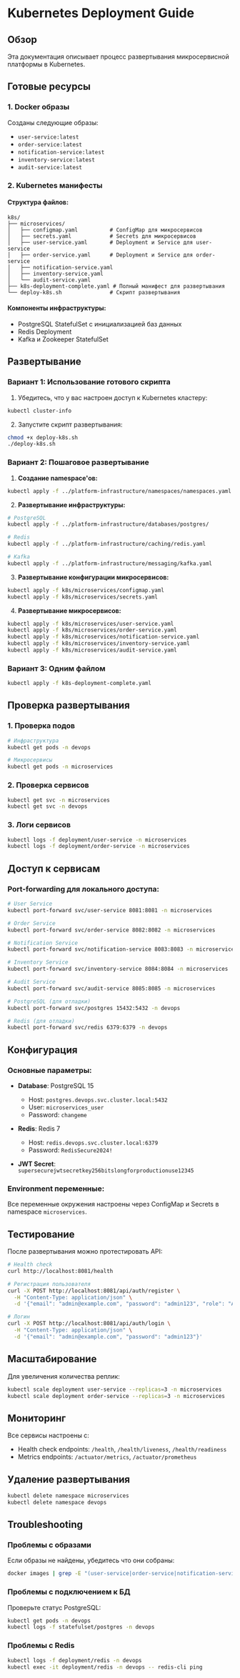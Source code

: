 # Kubernetes Deployment Guide

## Обзор

Эта документация описывает процесс развертывания микросервисной платформы в Kubernetes.

## Готовые ресурсы

### 1. Docker образы
Созданы следующие образы:
- `user-service:latest`
- `order-service:latest` 
- `notification-service:latest`
- `inventory-service:latest`
- `audit-service:latest`

### 2. Kubernetes манифесты

#### Структура файлов:
```
k8s/
├── microservices/
│   ├── configmap.yaml          # ConfigMap для микросервисов
│   ├── secrets.yaml            # Secrets для микросервисов
│   ├── user-service.yaml       # Deployment и Service для user-service
│   ├── order-service.yaml      # Deployment и Service для order-service
│   ├── notification-service.yaml
│   ├── inventory-service.yaml
│   └── audit-service.yaml
├── k8s-deployment-complete.yaml # Полный манифест для развертывания
└── deploy-k8s.sh               # Скрипт развертывания
```

#### Компоненты инфраструктуры:
- PostgreSQL StatefulSet с инициализацией баз данных
- Redis Deployment
- Kafka и Zookeeper StatefulSet

## Развертывание

### Вариант 1: Использование готового скрипта

1. Убедитесь, что у вас настроен доступ к Kubernetes кластеру:
```bash
kubectl cluster-info
```

2. Запустите скрипт развертывания:
```bash
chmod +x deploy-k8s.sh
./deploy-k8s.sh
```

### Вариант 2: Пошаговое развертывание

1. **Создание namespace'ов:**
```bash
kubectl apply -f ../platform-infrastructure/namespaces/namespaces.yaml
```

2. **Развертывание инфраструктуры:**
```bash
# PostgreSQL
kubectl apply -f ../platform-infrastructure/databases/postgres/

# Redis  
kubectl apply -f ../platform-infrastructure/caching/redis.yaml

# Kafka
kubectl apply -f ../platform-infrastructure/messaging/kafka.yaml
```

3. **Развертывание конфигурации микросервисов:**
```bash
kubectl apply -f k8s/microservices/configmap.yaml
kubectl apply -f k8s/microservices/secrets.yaml
```

4. **Развертывание микросервисов:**
```bash
kubectl apply -f k8s/microservices/user-service.yaml
kubectl apply -f k8s/microservices/order-service.yaml
kubectl apply -f k8s/microservices/notification-service.yaml
kubectl apply -f k8s/microservices/inventory-service.yaml
kubectl apply -f k8s/microservices/audit-service.yaml
```

### Вариант 3: Одним файлом

```bash
kubectl apply -f k8s-deployment-complete.yaml
```

## Проверка развертывания

### 1. Проверка подов
```bash
# Инфраструктура
kubectl get pods -n devops

# Микросервисы
kubectl get pods -n microservices
```

### 2. Проверка сервисов
```bash
kubectl get svc -n microservices
kubectl get svc -n devops
```

### 3. Логи сервисов
```bash
kubectl logs -f deployment/user-service -n microservices
kubectl logs -f deployment/order-service -n microservices
```

## Доступ к сервисам

### Port-forwarding для локального доступа:

```bash
# User Service
kubectl port-forward svc/user-service 8081:8081 -n microservices

# Order Service  
kubectl port-forward svc/order-service 8082:8082 -n microservices

# Notification Service
kubectl port-forward svc/notification-service 8083:8083 -n microservices

# Inventory Service
kubectl port-forward svc/inventory-service 8084:8084 -n microservices

# Audit Service
kubectl port-forward svc/audit-service 8085:8085 -n microservices

# PostgreSQL (для отладки)
kubectl port-forward svc/postgres 15432:5432 -n devops

# Redis (для отладки)
kubectl port-forward svc/redis 6379:6379 -n devops
```

## Конфигурация

### Основные параметры:

- **Database**: PostgreSQL 15
  - Host: `postgres.devops.svc.cluster.local:5432`
  - User: `microservices_user`
  - Password: `changeme`

- **Redis**: Redis 7
  - Host: `redis.devops.svc.cluster.local:6379`
  - Password: `RedisSecure2024!`

- **JWT Secret**: `supersecurejwtsecretkey256bitslongforproductionuse12345`

### Environment переменные:
Все переменные окружения настроены через ConfigMap и Secrets в namespace `microservices`.

## Тестирование

После развертывания можно протестировать API:

```bash
# Health check
curl http://localhost:8081/health

# Регистрация пользователя
curl -X POST http://localhost:8081/api/auth/register \
  -H "Content-Type: application/json" \
  -d '{"email": "admin@example.com", "password": "admin123", "role": "ADMIN"}'

# Логин
curl -X POST http://localhost:8081/api/auth/login \
  -H "Content-Type: application/json" \
  -d '{"email": "admin@example.com", "password": "admin123"}'
```

## Масштабирование

Для увеличения количества реплик:

```bash
kubectl scale deployment user-service --replicas=3 -n microservices
kubectl scale deployment order-service --replicas=3 -n microservices
```

## Мониторинг

Все сервисы настроены с:
- Health check endpoints: `/health`, `/health/liveness`, `/health/readiness`
- Metrics endpoints: `/actuator/metrics`, `/actuator/prometheus`

## Удаление развертывания

```bash
kubectl delete namespace microservices
kubectl delete namespace devops
```

## Troubleshooting

### Проблемы с образами
Если образы не найдены, убедитесь что они собраны:
```bash
docker images | grep -E "(user-service|order-service|notification-service|inventory-service|audit-service)"
```

### Проблемы с подключением к БД
Проверьте статус PostgreSQL:
```bash
kubectl get pods -n devops
kubectl logs -f statefulset/postgres -n devops
```

### Проблемы с Redis
```bash
kubectl logs -f deployment/redis -n devops
kubectl exec -it deployment/redis -n devops -- redis-cli ping
```